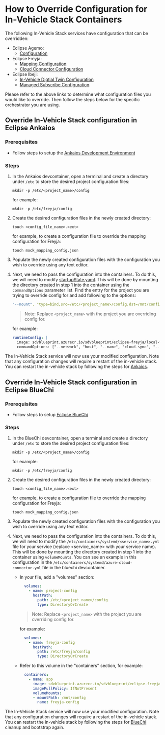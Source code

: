 # How to Override Configuration for In-Vehicle Stack Containers

The following In-Vehicle Stack services have configuration that can be overridden:

- Eclipse Agemo:
  - [Configuration](https://github.com/eclipse-chariott/Agemo/blob/main/docs/config-overrides.md)
- Eclipse Freyja:
  - [Mapping Configuration](https://github.com/eclipse-ibeji/freyja/blob/main/mapping_clients/in_memory_mock_mapping_client/README.md)
  - [Cloud Connector Configuration](https://github.com/eclipse-ibeji/ibeji-example-applications/blob/main/cloud_connectors/azure/digital_twins_connector/src/core/adt_instance_config.sample.json)
- Eclipse Ibeji:
  - [In-Vehicle Digtial Twin Configuration](https://github.com/eclipse-ibeji/ibeji/blob/main/core/invehicle-digital-twin/template/invehicle_digital_twin_settings.yaml)
  - [Managed Subscribe Configuration](https://github.com/eclipse-ibeji/ibeji/blob/main/core/module/managed_subscribe/template/managed_subscribe_settings.yaml)

Please refer to the above links to determine what configuration files you would like to override. Then follow the steps below for the specific orchestrator you are using.

## Override In-Vehicle Stack configuration in Eclipse Ankaios

### Prerequisites

- Follow steps to setup the [Ankaios Development Environment](../../eclipse-ankaios/README.md#ankaios-maestro-challenge-development-environment)

### Steps

1. In the Ankaios devcontainer, open a terminal and create a directory under `/etc` to store the
desired project configuration files:

    ```shell
    mkdir -p /etc/<project_name>/config
    ```

    for example:

    ```shell
    mkdir -p /etc/freyja/config
    ```

1. Create the desired configuration files in the newly created directory:

    ```shell
    touch <config_file_name>.<ext>
    ```

    for example, to create a configuration file to override the mapping configuration for Freyja:

    ```shell
    touch mock_mapping_config.json
    ```

1. Populate the newly created configuration files with the configuration you wish to override using
any text editor.

1. Next, we need to pass the configuration into the containers. To do this, we will need to modify
[startupState.yaml](../../eclipse-ankaios/config/startupState.yaml). This will be done by mounting the
directory created in step 1 into the container using the `commandOptions` parameter list. Find the
entry for the project you are trying to override config for and add following to the options:

    ```yaml
    "--mount", "type=bind,src=/etc/<project_name>/config,dst=/mnt/config,ro=true"
    ```

    >Note: Replace `<project_name>` with the project you are overriding config for.

    for example:

    ```yaml
    runtimeConfig: |
      image: sdvblueprint.azurecr.io/sdvblueprint/eclipse-freyja/local-with-ibeji:0.1.0
      commandOptions: ["--network", "host", "--name", "cloud-sync", "--mount", "type=bind,src=/etc/freyja/config,dst=/mnt/config,ro=true"]
    ```

The In-Vehicle Stack service will now use your modified configuration. Note that any configuration
changes will require a restart of the in-vehicle stack. You can restart the in-vehicle stack by following the steps for
[Ankaios](../../eclipse-ankaios/README.md#startup-check-before-development).

## Override In-Vehicle Stack configuration in Eclipse BlueChi

### Prerequisites

- Follow steps to setup [Eclipse BlueChi](../../eclipse-bluechi/README.md)

### Steps

1. In the BlueChi devcontainer, open a terminal and create a directory under `/etc` to store the
desired project configuration files:

    ```shell
    mkdir -p /etc/<project_name>/config
    ```

    for example:

    ```shell
    mkdir -p /etc/freyja/config
    ```

1. Create the desired configuration files in the newly created directory:

    ```shell
    touch <config_file_name>.<ext>
    ```

    for example, to create a configuration file to override the mapping configuration for Freyja:

    ```shell
    touch mock_mapping_config.json
    ```

1. Populate the newly created configuration files with the configuration you wish to override using
any text editor.

1. Next, we need to pass the configuration into the containers. To do this, we will need to modify
the `/etc/containers/systemd/<service_name>.yml` file for your service (replace <service_name> with your service name). This will be done by mounting the
directory created in step 1 into the container using `volumeMounts`. You can see an example in this configuration in the `/etc/containers/systemd/azure-cloud-connector.yml` file in the bluechi devcontainer.
    - In your file, add a "volumes" section:

      ```yaml
        volumes:
          - name: project-config
            hostPath:
              path: /etc/<project_name>/config
              type: DirectoryOrCreate
      ```

      >Note: Replace `<project_name>` with the project you are overriding config for.

      for example:

        ```yaml
          volumes:
            - name: freyja-config
              hostPath:
                path: /etc/freyja/config
                type: DirectoryOrCreate
        ```

    - Refer to this volume in the "containers" section, for example:

      ```yaml
        containers:
          - name: app
            image: sdvblueprint.azurecr.io/sdvblueprint/eclipse-freyja/azure-cloud-connector:0.1.0
            imagePullPolicy: IfNotPresent
            volumeMounts:
            - mountPath: /mnt/config
              name: freyja-config
      ```

The In-Vehicle Stack service will now use your modified configuration. Note that any configuration
changes will require a restart of the in-vehicle stack. You can restart the in-vehicle stack by following the steps for
[BlueChi](../../eclipse-bluechi/README.md#bootstrapping) cleanup and bootstrap again.

<!-- markdownlint-disable-file MD024 -->

